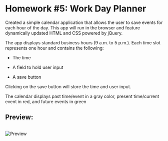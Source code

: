 # Homework #5: Work Day Planner

Created a simple calendar application that allows the user to save events for each hour of the day. This app will run in the browser and feature dynamically updated HTML and CSS powered by jQuery.

The app displays standard business hours (9 a.m. to 5 p.m.). Each time slot represents one hour and contains the following:

* The time

* A field to hold user input

* A save button

Clicking on the save button will store the time and user input.

The calendar displays past time/event in a gray color, present time/current event in red, and future events in green

## Preview:


![]()

![Preview](images/workday-planner.gif)